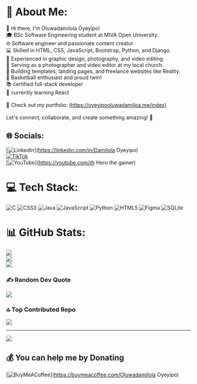 # 💫 About Me:
 👋 Hi there, I’m Oluwadamilola Oyeyipo!<br>🎓 BSc Software Engineering student at MIVA Open University.<br>🌐 Software engineer and passionate content creator.<br>💻 Skilled in HTML, CSS, JavaScript, Bootstrap, Python, and Django.<br>🎨 Experienced in graphic design, photography, and video editing.<br>📸 Serving as a photographer and video editor at my local church.<br>🚀 Building templates, landing pages, and freelance websites like Reality.<br>🏀 Basketball enthusiast and proud twin!<br>📚 certified full-stack developer<br>💭 currently learning React<br><br>📌 Check out my portfolio: [(https://oyeyipooluwadamiloa.me/index)](https://oyeyipooluwadamiloa.me/#home) <br><br>Let's connect, collaborate, and create something amazing! 🌟


## 🌐 Socials:
[![LinkedIn](https://img.shields.io/badge/LinkedIn-%230077B5.svg?logo=linkedin&logoColor=white)](https://linkedin.com/in/Damilola Oyeyipo) <br/> [![TikTok](https://img.shields.io/badge/TikTok-%23000000.svg?logo=TikTok&logoColor=white)](https://tiktok.com/@damilola14729) <br/> [![YouTube](https://img.shields.io/badge/YouTube-%23FF0000.svg?logo=YouTube&logoColor=white)](https://youtube.com/@ Hero the gamer) 

# 💻 Tech Stack:
![C](https://img.shields.io/badge/c-%2300599C.svg?style=for-the-badge&logo=c&logoColor=white) ![CSS3](https://img.shields.io/badge/css3-%231572B6.svg?style=for-the-badge&logo=css3&logoColor=white) ![Java](https://img.shields.io/badge/java-%23ED8B00.svg?style=for-the-badge&logo=openjdk&logoColor=white) ![JavaScript](https://img.shields.io/badge/javascript-%23323330.svg?style=for-the-badge&logo=javascript&logoColor=%23F7DF1E) ![Python](https://img.shields.io/badge/python-3670A0?style=for-the-badge&logo=python&logoColor=ffdd54) ![HTML5](https://img.shields.io/badge/html5-%23E34F26.svg?style=for-the-badge&logo=html5&logoColor=white) ![Figma](https://img.shields.io/badge/figma-%23F24E1E.svg?style=for-the-badge&logo=figma&logoColor=white) ![SQLite](https://img.shields.io/badge/sqlite-%2307405e.svg?style=for-the-badge&logo=sqlite&logoColor=white)
# 📊 GitHub Stats:
![](https://github-readme-stats.vercel.app/api?username=Damixl213&theme=dark&hide_border=false&include_all_commits=false&count_private=true)<br/>
![](https://github-readme-streak-stats.herokuapp.com/?user=Damixl213&theme=dark&hide_border=false)<br/>
![](https://github-readme-stats.vercel.app/api/top-langs/?username=Damixl213&theme=dark&hide_border=false&include_all_commits=false&count_private=true&layout=compact)

### ✍️ Random Dev Quote
![](https://quotes-github-readme.vercel.app/api?type=horizontal&theme=radical)

### 🔝 Top Contributed Repo
![](https://github-contributor-stats.vercel.app/api?username=Damixl213&limit=5&theme=dark&combine_all_yearly_contributions=true)

---
[![](https://visitcount.itsvg.in/api?id=Damixl213&icon=0&color=0)](https://visitcount.itsvg.in)

  ## 💰 You can help me by Donating
  [![BuyMeACoffee](https://img.shields.io/badge/Buy%20Me%20a%20Coffee-ffdd00?style=for-the-badge&logo=buy-me-a-coffee&logoColor=black)](https://buymeacoffee.com/Oluwadamilola Oyeyipo) 

  
<!-- Proudly created with GPRM ( https://gprm.itsvg.in ) -->
